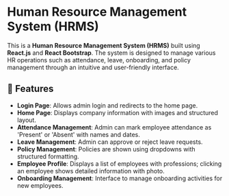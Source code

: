 # Human Resource Management System (HRMS) 

This is a **Human Resource Management System (HRMS)** built using **React.js** and **React Bootstrap**. The system is designed to manage various HR operations such as attendance, leave, onboarding, and policy management through an intuitive and user-friendly interface.

## 🚀 Features

- **Login Page**: Allows admin login and redirects to the home page.
- **Home Page**: Displays company information with images and structured layout.
- **Attendance Management**: Admin can mark employee attendance as 'Present' or 'Absent' with names and dates.
- **Leave Management**: Admin can approve or reject leave requests.
- **Policy Management**: Policies are shown using dropdowns with structured formatting.
- **Employee Profile**: Displays a list of employees with professions; clicking an employee shows detailed information with photo.
- **Onboarding Management**: Interface to manage onboarding activities for new employees.





